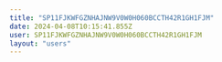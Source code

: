 ```yaml
---
title: "SP11FJKWFGZNHAJNW9V0W0H060BCCTH42R1GH1FJM"
date: 2024-04-08T10:15:41.855Z
user: SP11FJKWFGZNHAJNW9V0W0H060BCCTH42R1GH1FJM
layout: "users"
---
```

    
